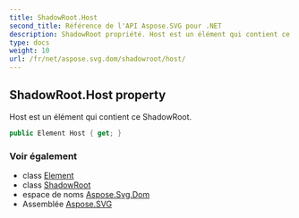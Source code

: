 ```yaml
---
title: ShadowRoot.Host
second_title: Référence de l'API Aspose.SVG pour .NET
description: ShadowRoot propriété. Host est un élément qui contient ce ShadowRoot.
type: docs
weight: 10
url: /fr/net/aspose.svg.dom/shadowroot/host/
---
```

## ShadowRoot.Host property

Host est un élément qui contient ce ShadowRoot.

```csharp
public Element Host { get; }
```

### Voir également

* class [Element](../../element/)
* class [ShadowRoot](../)
* espace de noms [Aspose.Svg.Dom](../../shadowroot/)
* Assemblée [Aspose.SVG](../../../)


